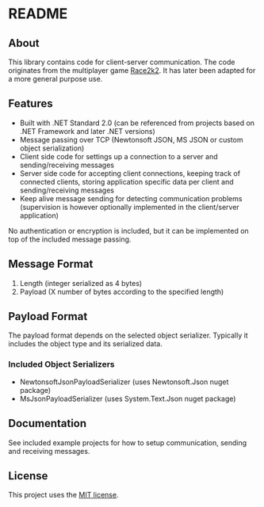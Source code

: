 # README

## About

This library contains code for client-server communication. The code originates from the multiplayer game [Race2k2](https://drive.google.com/drive/folders/1xs8oNkufM9pY0HBzyRL5-QLYBrGgvlLj). It has later been adapted for a more general purpose use.

## Features

* Built with .NET Standard 2.0 (can be referenced from projects based on .NET Framework and later .NET versions)
* Message passing over TCP (Newtonsoft JSON, MS JSON or custom object serialization)
* Client side code for settings up a connection to a server and sending/receiving messages
* Server side code for accepting client connections, keeping track of connected clients, storing application specific data per client and sending/receiving messages
* Keep alive message sending for detecting communication problems (supervision is however optionally implemented in the client/server application)

No authentication or encryption is included, but it can be implemented on top of the included message passing.

## Message Format

1. Length (integer serialized as 4 bytes)
2. Payload (X number of bytes according to the specified length)

## Payload Format

The payload format depends on the selected object serializer. Typically it includes the object type and its serialized data.

### Included Object Serializers

* NewtonsoftJsonPayloadSerializer (uses Newtonsoft.Json nuget package)
* MsJsonPayloadSerializer (uses System.Text.Json nuget package)

## Documentation

See included example projects for how to setup communication, sending and receiving messages.

## License

This project uses the [MIT license](LICENSE.txt).
